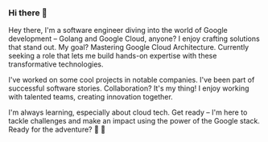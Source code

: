 ### Hi there 👋

Hey there, I'm a software engineer diving into the world of Google development – Golang and Google Cloud, anyone? I enjoy crafting solutions that stand out. My goal? Mastering Google Cloud Architecture. Currently seeking a role that lets me build hands-on expertise with these transformative technologies.

I've worked on some cool projects in notable companies. I've been part of successful software stories. Collaboration? It's my thing! I enjoy working with talented teams, creating innovation together.

I'm always learning, especially about cloud tech. Get ready – I'm here to tackle challenges and make an impact using the power of the Google stack. Ready for the adventure? 🚀 🚀

<!--
**levisilveira/levisilveira** is a ✨ _special_ ✨ repository because its `README.md` (this file) appears on your GitHub profile.

Here are some ideas to get you started:

- 🔭 I’m currently working on ...
- 🌱 I’m currently learning ...
- 👯 I’m looking to collaborate on ...
- 🤔 I’m looking for help with ...
- 💬 Ask me about ...
- 📫 How to reach me: ...
- 😄 Pronouns: ...
- ⚡ Fun fact: ...
-->
